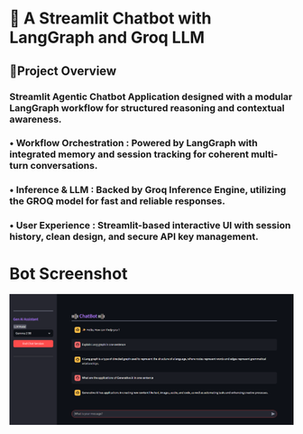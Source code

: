 # 🤖 A Streamlit Chatbot with LangGraph and Groq LLM


## 📌Project Overview

### Streamlit Agentic Chatbot Application designed with a modular LangGraph workflow for structured reasoning and contextual awareness.

### **•** Workflow Orchestration : Powered by LangGraph with integrated memory and session tracking for coherent multi-turn conversations.

### **•** Inference & LLM :  Backed by Groq Inference Engine, utilizing the GROQ model for fast and reliable responses.

### **•** User Experience : Streamlit-based interactive UI with session history, clean design, and secure API key management.

# Bot Screenshot

<p align="center">
  <img src="chat_bot.png" alt="Chatbot Demo" width="1000"/>
</p>
